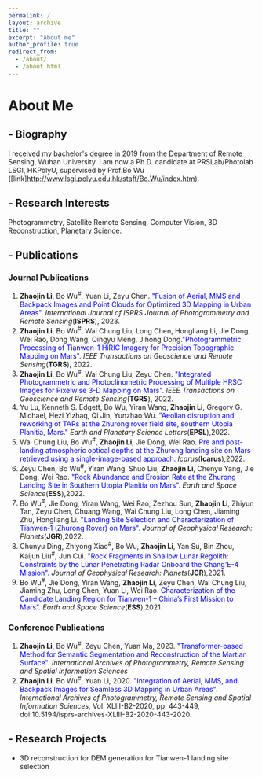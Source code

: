 ```yaml
---
permalink: /
layout: archive
title: ""
excerpt: "About me"
author_profile: true
redirect_from: 
  - /about/
  - /about.html
---
```

# About Me

## - Biography
I received my bachelor's degree in 2019 from the Department of Remote Sensing, Wuhan University. I am now a Ph.D. candidate at PRSLab/Photolab LSGI, HKPolyU, supervised by Prof.Bo Wu ([link]http://www.lsgi.polyu.edu.hk/staff/Bo.Wu/index.htm). 


## - Research Interests
Photogrammetry, Satellite Remote Sensing, Computer Vision, 3D Reconstruction, Planetary Science.

## - Publications 
### Journal Publications
1. **Zhaojin Li**, Bo Wu<sup>#</sup>, Yuan Li, Zeyu Chen. <font color="blue">"Fusion of Aerial, MMS and Backpack Images and Point Clouds for Optimized 3D Mapping in Urban Areas".</font> _International Journal of ISPRS Journal of Photogrammetry and Remote Sensing_(**ISPRS**), 2023.
2. **Zhaojin Li**, Bo Wu<sup>#</sup>, Wai Chung Liu, Long Chen, Hongliang Li, Jie Dong, Wei Rao, Dong Wang, Qingyu Meng, Jihong Dong.<font color="blue">"Photogrammetric Processing of Tianwen-1 HiRIC Imagery for Precision Topographic Mapping on Mars".</font> _IEEE Transactions on Geoscience and Remote Sensing_(**TGRS**), 2022.
3. **Zhaojin Li**, Bo Wu<sup>#</sup>, Wai Chung Liu, Zeyu Chen. <font color="blue">"Integrated Photogrammetric and Photoclinometric Processing of Multiple HRSC Images for Pixelwise 3-D Mapping on Mars".</font> _IEEE Transactions on Geoscience and Remote Sensing_(**TGRS**), 2022.
4. Yu Lu, Kenneth S. Edgett, Bo Wu, Yiran Wang, **Zhaojin Li**, Gregory G. Michael, Hezi Yizhaq, Qi Jin, Yunzhao Wu.  <font color="blue"> "Aeolian disruption and reworking of TARs at the Zhurong rover field site, southern Utopia Planitia, Mars." </font>_Earth and Planetary Science Letters_(**EPSL**),2022.
5. Wai Chung Liu, Bo Wu<sup>#</sup>, **Zhaojin Li**, Jie Dong, Wei Rao. <font color="blue"> Pre and post-landing atmospheric optical depths at the Zhurong landing site on Mars retrieved using a single-image-based approach. </font>_Icarus_(**Icarus**),2022.
6.  Zeyu Chen, Bo Wu<sup>#</sup>, Yiran Wang, Shuo Liu, **Zhaojin Li**, Chenyu Yang, Jie Dong, Wei Rao. <font color="blue">"Rock Abundance and Erosion Rate at the Zhurong Landing Site in Southern Utopia Planitia on Mars".</font> _Earth and Space Science_(**ESS**),2022.
7.  Bo Wu<sup>#</sup>, Jie Dong, Yiran Wang, Wei Rao, Zezhou Sun, **Zhaojin Li**, Zhiyun Tan, Zeyu Chen, Chuang Wang, Wai Chung Liu, Long Chen, Jiaming Zhu, Hongliang Li. <font color="blue"> "Landing Site Selection and Characterization of Tianwen‐1 (Zhurong Rover) on Mars".</font> _Journal of Geophysical Research: Planets_(**JGR**),2022.
8.  Chunyu Ding, Zhiyong Xiao<sup>#</sup>, Bo Wu, **Zhaojin Li**, Yan Su, Bin Zhou, Kaijun Liu<sup>#</sup>, Jun Cui.<font color="blue"> "Rock Fragments in Shallow Lunar Regolith: Constraints by the Lunar Penetrating Radar Onboard the Chang'E-4 Mission".</font> _Journal of Geophysical Research: Planets_(**JGR**),2021.
9.  Bo Wu<sup>#</sup>, Jie Dong, Yiran Wang, **Zhaojin Li**, Zeyu Chen, Wai Chung Liu, Jiaming Zhu, Long Chen, Yuan Li, Wei Rao. <font color="blue"> Characterization of the Candidate Landing Region for Tianwen-1 – China’s First Mission to Mars". </font> _Earth and Space Science_(**ESS**),2021.

### Conference Publications
1. **Zhaojin Li**, Bo Wu<sup>#</sup>, Zeyu Chen, Yuan Ma, 2023. <font color="blue">"Transformer-based Method for Semantic Segmentation and Reconstruction of the Martian Surface".</font> _International Archives of Photogrammetry, Remote Sensing and Spatial Information Sciences_
2. **Zhaojin Li**, Bo Wu<sup>#</sup>, Yuan Li, 2020. <font color="blue">"Integration of Aerial, MMS, and Backpack Images for Seamless 3D Mapping in Urban Areas".</font> _International Archives of Photogrammetry, Remote Sensing and Spatial Information Sciences_,  Vol. XLIII-B2-2020, pp. 443-449, doi:10.5194/isprs-archives-XLIII-B2-2020-443-2020.


## - Research Projects
- 3D reconstruction for DEM generation for Tianwen-1 landing site selection
